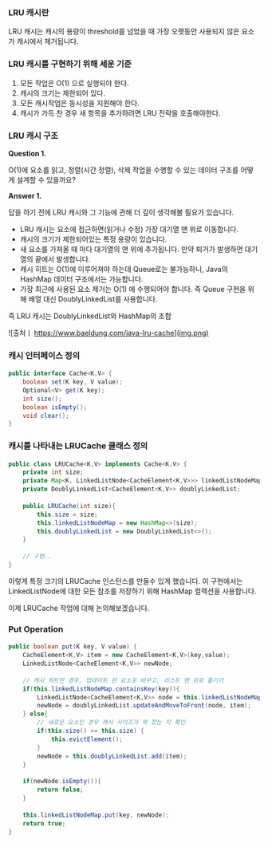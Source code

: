 ### LRU 캐시란

LRU 캐시는 캐시의 용량이 threshold를 넘었을 때 가장 오랫동안 사용되지 않은 요소가 캐시에서 제거됩니다. 

### LRU 캐시를 구현하기 위해 세운 기준 

1. 모든 작업은 O(1) 으로 실행되야 한다.
2. 캐시의 크기는 제한되어 있다.
3. 모든 캐시작업은 동시성을 지원해야 한다.
4. 캐시가 가득 찬 경우 새 항목을 추가하려면 LRU 전략을 호출해야한다.

### LRU 캐시 구조

**Question 1.**

O(1)에 요소를 읽고, 정렬(시간 정렬), 삭제 작업을 수행할 수 있는 데이터 구조를 어떻게 설계할 수 있을까요?

**Answer 1.**

답을 하기 전에 LRU 캐시와 그 기능에 관해 더 깊이 생각해볼 필요가 있습니다.

- LRU 캐시는 요소에 접근하면(읽거나 수정) 가장 대기열 맨 위로 이동합니다.
- 캐시의 크기가 제한되어있는 특정 용량이 있습니다.
- 새 요소를 가져올 때 마다 대기열의 맨 위에 추가됩니다. 만약 퇴거가 발생하면 대기열의 끝에서 발생합니다.
- 캐시 히트는 O(1)에 이루어져야 하는데 Queue로는 불가능하니, Java의 HashMap 데이터 구조에서는 가능합니다.
- 가장 최근에 사용된 요소 제거는 O(1) 에 수행되어야 합니다. 즉 Queue 구현을 위해 배열 대신 DoublyLinkedList를 사용합니다. 

즉 LRU 캐시는 DoublyLinkedList와 HashMap의 조합 

![출처ㅣ https://www.baeldung.com/java-lru-cache](img.png)


### 캐시 인터페이스 정의 

```java
public interface Cache<K,V> {
    boolean set(K key, V value);
    Optional<V> get(K key);
    int size();
    boolean isEmpty();
    void clear();
}
```

### 캐시를 나타내는 LRUCache 클래스 정의

```java
public class LRUCache<K,V> implements Cache<K,V> {
    private int size;
    private Map<K, LinkedListNode<CacheElement<K,V>>> linkedListNodeMap;
    private DoublyLinkedList<CacheElement<K,V>> doublyLinkedList;
    
    public LRUCache(int size){
        this.size = size;
        this.linkedListNodeMap = new HashMap<>(size);
        this.doublyLinkedList = new DoublyLinkedList<>();
    }
    
    // 구현..
}

```

이렇게 특정 크기의 LRUCache 인스턴스를 만들수 있게 했습니다. 
이 구현에서는 LinkedListNode에 대한 모든 참조를 저장하기 위해 HashMap 컬렉션을 사용합니다.

이제 LRUCache 작업에 대해 논의해보겠습니다.

### Put Operation

```java
public boolean put(K key, V value) {
    CacheElement<K,V> item = new CacheElement<K,V>(key,value);
    LinkedListNode<CacheElement<K,V>> newNode;
    
    // 캐시 히트한 경우, 업데이트 된 요소로 바꾸고, 리스트 맨 위로 옮기기 
    if(this.linkedListNodeMap.containsKey(key)){
        LinkedListNode<CacheElement<K,V>> node = this.linkedListNodeMap.get(key);
        newNode = doublyLinkedList.updateAndMoveToFront(node, item);
    } else{
        // 새로운 요소인 경우 캐시 사이즈가 꽉 찼는 지 확인
        if(this.size() >= this.size) {
            this.evictElement();
        }
        newNode = this.doublyLinkedList.add(item);
    }
    
    if(newNode.isEmpty()){
        return false;
    }
    
    this.linkedListNodeMap.put(key, newNode);
    return true;
}
```

